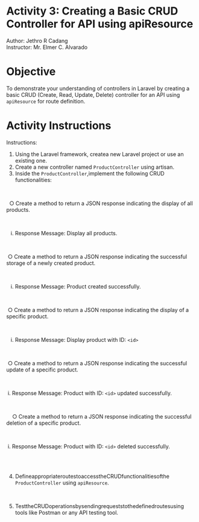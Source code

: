 # Activity 3: Creating a Basic CRUD Controller for API using apiResource

Author: Jethro R Cadang <br/>
Instructor: Mr. Elmer C. Alvarado

# Objective

 To demonstrate your understanding of controllers in Laravel by creating a basic CRUD (Create, Read, Update, Delete) controller for an API using `apiResource` for route definition.

# Activity Instructions

Instructions:
1. Using the Laravel framework, createa new Laravel project or use an existing one.
2. Create a new controller named `ProductController` using artisan.
3. Inside the `ProductController`,implement the following CRUD functionalities:
<br>

 &nbsp; ○ Create a method to return a JSON response indicating the display of all
products.

<br>

 &nbsp; &nbsp;i. Response Message: Display all products.

<br>

 &nbsp;○ Create a method to return a JSON response indicating the successful storage of a newly created product.
 
<br>

 &nbsp; &nbsp;i. Response Message: Product created successfully.

<br>

 &nbsp;○ Create a method to return a JSON response indicating the display of a specific product.

<br>

 &nbsp; &nbsp;i. Response Message: Display product with ID: `<id>`

<br>

 &nbsp;○ Create a method to return a JSON response indicating the successful update of a specific product.

<br>

 &nbsp;i. Response Message: Product with ID: `<id>` updated successfully.

<br>

 &nbsp; &nbsp; ○ Create a method to return a JSON response indicating the successful deletion of a specific product.

<br> 

 &nbsp;i. Response Message: Product with ID: `<id>` deleted successfully.
 
<br>
<br>

4. DefineappropriateroutestoaccesstheCRUDfunctionalitiesofthe `ProductController` using `apiResource`.
<br>

5. TesttheCRUDoperationsbysendingrequeststothedefinedroutesusing tools like Postman or any API testing tool. 